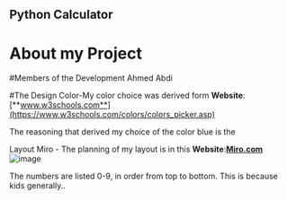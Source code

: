 ## Python Calculator

# About my Project

#Members of the Development
Ahmed Abdi

#The Design
 Color-My color choice was derived form **Website**:[**www.w3schools.com**](https://www.w3schools.com/colors/colors_picker.asp)
 
 The reasoning that derived my choice of the color blue is the 
 

 
 
 Layout
 Miro - The planning of my layout is in this **Website**:[**Miro.com**](https://miro.com/app/board/uXjVPSxXFYc=/)
 ![image](https://user-images.githubusercontent.com/103612434/196820964-026759b4-d75f-4e8f-bceb-f3885c8344dd.png)

 
 The numbers are listed 0-9, in order from top to bottom. This is because kids generally..
